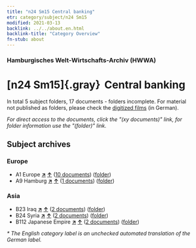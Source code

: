 ```yaml
---
title: "n24 Sm15 Central banking"
etr: category/subject/n24 Sm15
modified: 2021-03-13
backlink: ../../about.en.html
backlink-title: "Category Overview"
fn-stub: about
---
```


### Hamburgisches Welt-Wirtschafts-Archiv (HWWA)
# [n24 Sm15]{.gray}&#8201; Central banking&#160; 





In total 5 subject folders, 17 documents - folders incomplete.
For material not published as folders, please check the [digitized films](/film/h1_sh) (in German).

_For direct access to the documents, click the "(xy documents)" link, for folder information use the "(folder)" link._

## Subject archives



### Europe

- A1 Europe [**&nearr;**](../../../geo/i/140892/about.en.html "Europe (all folders)") [**&uarr;**](../../../geo/about.en.html#A1 "Country category system") (<a href="https://pm20.zbw.eu/dfgview/sh/140892,161738" title="about: Europe : Central banking" target="_blank">10 documents</a>) ([folder](http://purl.org/pressemappe20/folder/sh/140892,161738))
- A9 Hamburg [**&nearr;**](../../../geo/i/140905/about.en.html "Hamburg (all folders)") [**&uarr;**](../../../geo/about.en.html#A9 "Country category system") (<a href="https://pm20.zbw.eu/dfgview/sh/140905,161738" title="about: Hamburg : Central banking" target="_blank">1 documents</a>) ([folder](http://purl.org/pressemappe20/folder/sh/140905,161738))

### Asia

- B23 Iraq [**&nearr;**](../../../geo/i/141113/about.en.html "Iraq (all folders)") [**&uarr;**](../../../geo/about.en.html#B23 "Country category system") (<a href="https://pm20.zbw.eu/dfgview/sh/141113,161738" title="about: Iraq : Central banking" target="_blank">2 documents</a>) ([folder](http://purl.org/pressemappe20/folder/sh/141113,161738))
- B24 Syria [**&nearr;**](../../../geo/i/141114/about.en.html "Syria (all folders)") [**&uarr;**](../../../geo/about.en.html#B24 "Country category system") (<a href="https://pm20.zbw.eu/dfgview/sh/141114,161738" title="about: Syria : Central banking" target="_blank">2 documents</a>) ([folder](http://purl.org/pressemappe20/folder/sh/141114,161738))
- B112 Japanese Empire [**&nearr;**](../../../geo/i/141273/about.en.html "Japanese Empire (all folders)") [**&uarr;**](../../../geo/about.en.html#B112 "Country category system") (<a href="https://pm20.zbw.eu/dfgview/sh/141273,161738" title="about: Japanese Empire : Central banking" target="_blank">2 documents</a>) ([folder](http://purl.org/pressemappe20/folder/sh/141273,161738))


_* The English category label is an unchecked automated translation of the German label._

